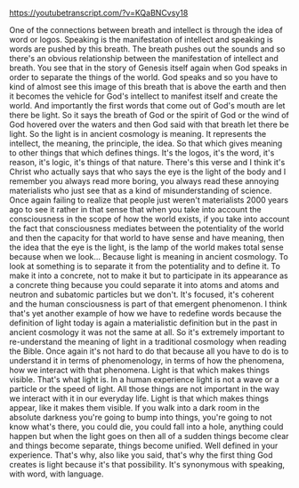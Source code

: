 https://youtubetranscript.com/?v=KQaBNCvsy18

 One of the connections between breath and intellect is through the idea of word or logos. Speaking is the manifestation of intellect and speaking is words are pushed by this breath. The breath pushes out the sounds and so there's an obvious relationship between the manifestation of intellect and breath. You see that in the story of Genesis itself again when God speaks in order to separate the things of the world. God speaks and so you have to kind of almost see this image of this breath that is above the earth and then it becomes the vehicle for God's intellect to manifest itself and create the world. And importantly the first words that come out of God's mouth are let there be light. So it says the breath of God or the spirit of God or the wind of God hovered over the waters and then God said with that breath let there be light. So the light is in ancient cosmology is meaning. It represents the intellect, the meaning, the principle, the idea. So that which gives meaning to other things that which defines things. It's the logos, it's the word, it's reason, it's logic, it's things of that nature. There's this verse and I think it's Christ who actually says that who says the eye is the light of the body and I remember you always read more boring, you always read these annoying materialists who just see that as a kind of misunderstanding of science. Once again failing to realize that people just weren't materialists 2000 years ago to see it rather in that sense that when you take into account the consciousness in the scope of how the world exists, if you take into account the fact that consciousness mediates between the potentiality of the world and then the capacity for that world to have sense and have meaning, then the idea that the eye is the light, is the lamp of the world makes total sense because when we look... Because light is meaning in ancient cosmology. To look at something is to separate it from the potentiality and to define it. To make it into a concrete, not to make it but to participate in its appearance as a concrete thing because you could separate it into atoms and atoms and neutron and subatomic particles but we don't. It's focused, it's coherent and the human consciousness is part of that emergent phenomenon. I think that's yet another example of how we have to redefine words because the definition of light today is again a materialistic definition but in the past in ancient cosmology it was not the same at all. So it's extremely important to re-understand the meaning of light in a traditional cosmology when reading the Bible. Once again it's not hard to do that because all you have to do is to understand it in terms of phenomenology, in terms of how the phenomena, how we interact with that phenomena. Light is that which makes things visible. That's what light is. In a human experience light is not a wave or a particle or the speed of light. All those things are not important in the way we interact with it in our everyday life. Light is that which makes things appear, like it makes them visible. If you walk into a dark room in the absolute darkness you're going to bump into things, you're going to not know what's there, you could die, you could fall into a hole, anything could happen but when the light goes on then all of a sudden things become clear and things become separate, things become unified. Well defined in your experience. That's why, also like you said, that's why the first thing God creates is light because it's that possibility. It's synonymous with speaking, with word, with language.